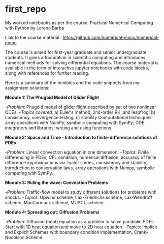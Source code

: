 # first_repo
My worked notebooks as per the course: Practical Numerical Computing with Python by Lorena Barba

Link to the course material : https://github.com/numerical-mooc/numerical-mooc

The course is aimed for first-year graduate and senior undergraduate students. It gives a foundation in scientific computing and introduces numerical methods for solving differential equations. 
The course material is available in the form of interactive jupyter notebooks with code blocks, along with references for further reading.

Here is a summary of the modules and the code snippets from my assignment solutions: 

**Module 1: The Phugoid Model of Glider Flight**

-_Problem_: Phugoid model of glider flight described by set of two nonlinear ODEs.
-_Topics covered_: a) Euler's method, 2nd-order RK, and leapfrog; b) consistency, convergence testing; c) stability Computational techniques: array operations with NumPy; symbolic computing with SymPy; ODE integrators and libraries; writing and using functions.

**Module 2: Space and Time - Introduction to finite-difference solutions of PDEs**

-_Problem_: Linear convection equation in one dimension.
-_Topics_: Finite differencing in PDEs, CFL condition, numerical diffusion, accuracy of finite difference approximations via Tyalor sieries, consistency and stability, introduction to conservation laws, array operations with Numpy, symbolic computing with SymPy. 

**Module 3: Riding the wave: Convection Problems**

-_Problem_: Traffic-flow model to study different solutions for problems with shocks.
-_Topics_: Upwind scheme, Lax-Friedrichs scheme, Lax-Wendroff scheme, MacCormack scheme, MUSCL scheme. 

**Module 4: Spreading out: Diffusion Problems**

-_Problem_: Diffusion (heat) equation as a problem to solve parabolic PDEs. Start with 1D heat equaiton and move to 2D heat equation.
-_Topics_: Implicit and Explicit Schemes with boundary condition implementation, Crank-Nocolson Scheme
